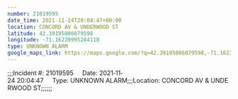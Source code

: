```yaml
---
number: 21019595
date_time: 2021-11-24T20:04:47+00:00
location: CONCORD AV & UNDERWOOD ST
latitude: 42.39195006079598
longitude: -71.16239995284118
type: UNKNOWN ALARM
google_maps_link: https://maps.google.com/?q=42.39195006079598,-71.16239995284118
---
```


;;;Incident #: 21019595     Date: 2021‐11‐24 20:04:47     Type: UNKNOWN ALARM;;;Location: CONCORD AV & UNDERWOOD ST;;;;;;
